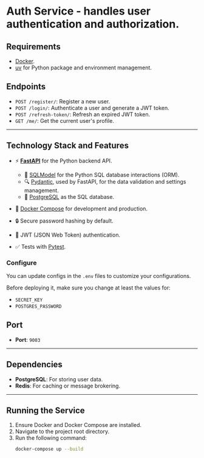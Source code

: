 # **Auth Service** - handles user authentication and authorization.

## Requirements

- [Docker](https://www.docker.com/).
- [uv](https://docs.astral.sh/uv/) for Python package and environment management.

## Endpoints

- `POST /register/`: Register a new user.
- `POST /login/`: Authenticate a user and generate a JWT token.
- `POST /refresh-token/`: Refresh an expired JWT token.
- `GET /me/`: Get the current user's profile.

---

## Technology Stack and Features

- ⚡ [**FastAPI**](https://fastapi.tiangolo.com) for the Python backend API.

  - 🧰 [SQLModel](https://sqlmodel.tiangolo.com) for the Python SQL database interactions (ORM).
  - 🔍 [Pydantic](https://docs.pydantic.dev), used by FastAPI, for the data validation and settings management.
  - 💾 [PostgreSQL](https://www.postgresql.org) as the SQL database.

- 🐋 [Docker Compose](https://www.docker.com) for development and production.
- 🔒 Secure password hashing by default.
- 🔑 JWT (JSON Web Token) authentication.
- ✅ Tests with [Pytest](https://pytest.org).

### Configure

You can update configs in the `.env` files to customize your configurations.

Before deploying it, make sure you change at least the values for:

- `SECRET_KEY`
- `POSTGRES_PASSWORD`

## Port

- **Port**: `9003`

---

## Dependencies

- **PostgreSQL**: For storing user data.
- **Redis**: For caching or message brokering.

---

## Running the Service

1. Ensure Docker and Docker Compose are installed.
2. Navigate to the project root directory.
3. Run the following command:
   ```bash
   docker-compose up --build
   ```

